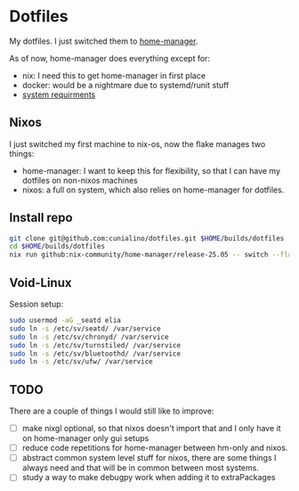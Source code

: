 # Dotfiles

My dotfiles. I just switched them to [home-manager](https://nix-community.github.io/home-manager/).

As of now, home-manager does everything except for:

- nix: I need this to get home-manager in first place
- docker: would be a nightmare due to systemd/runit stuff
- [system requirments](./requirements/README.md)

## Nixos 

I just switched my first machine to nix-os, now the flake manages two things:

- home-manager: I want to keep this for flexibility, so that I can have my dotfiles on non-nixos machines
- nixos: a full on system, which also relies on home-manager for dotfiles.

## Install repo 

```bash
git clone git@github.com:cunialino/dotfiles.git $HOME/builds/dotfiles
cd $HOME/builds/dotfiles
nix run github:nix-community/home-manager/release-25.05 -- switch --flake .#gem
```

## Void-Linux

Session setup:
```bash
sudo usermod -aG _seatd elia
sudo ln -s /etc/sv/seatd/ /var/service
sudo ln -s /etc/sv/chronyd/ /var/service
sudo ln -s /etc/sv/turnstiled/ /var/service
sudo ln -s /etc/sv/bluetoothd/ /var/service
sudo ln -s /etc/sv/ufw/ /var/service
```


## TODO 

There are a couple of things I would still like to improve:

- [ ] make nixgl optional, so that nixos doesn't import that and I only have it on home-manager only gui setups
- [ ] reduce code repetitions for home-manager between hm-only and nixos.
- [ ] abstract common system level stuff for nixos, there are some things I always need and that will be in common between most systems.
- [ ] study a way to make debugpy work when adding it to extraPackages
